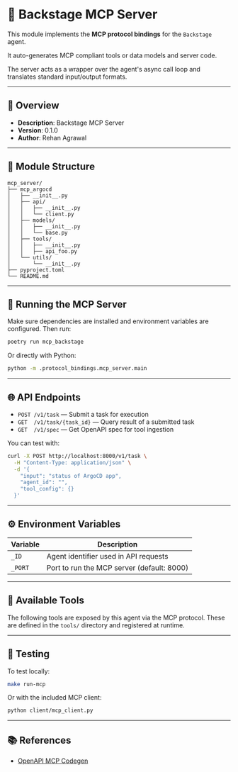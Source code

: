 # 🧠 Backstage MCP Server

This module implements the **MCP protocol bindings** for the `Backstage` agent.

It auto-generates MCP compliant tools or data models and server code.

The server acts as a wrapper over the agent's async call loop and translates standard input/output formats.

---

## 📄 Overview

- **Description**: Backstage MCP Server
- **Version**: 0.1.0
- **Author**: Rehan Agrawal

---

## 📁 Module Structure

```
mcp_server/
├── mcp_argocd
│   ├── __init__.py
│   ├── api/
│   │   ├── __init__.py
│   │   └── client.py
│   ├── models/
│   │   ├── __init__.py
│   │   └── base.py
│   ├── tools/
│   │   ├── __init__.py
│   │   ├── api_foo.py
│   └── utils/
│       └── __init__.py
├── pyproject.toml
└── README.md
```

---

## 🚀 Running the MCP Server

Make sure dependencies are installed and environment variables are configured. Then run:

```bash
poetry run mcp_backstage
```

Or directly with Python:

```bash
python -m .protocol_bindings.mcp_server.main
```

---

## 🌐 API Endpoints

- `POST /v1/task` — Submit a task for execution
- `GET  /v1/task/{task_id}` — Query result of a submitted task
- `GET  /v1/spec` — Get OpenAPI spec for tool ingestion

You can test with:

```bash
curl -X POST http://localhost:8000/v1/task \
  -H "Content-Type: application/json" \
  -d '{
    "input": "status of ArgoCD app",
    "agent_id": "",
    "tool_config": {}
  }'
```

---

## ⚙️ Environment Variables

| Variable             | Description                              |
|----------------------|------------------------------------------|
| `_ID`   | Agent identifier used in API requests |
| `_PORT` | Port to run the MCP server (default: 8000) |

---

## 🧰 Available Tools

The following tools are exposed by this agent via the MCP protocol. These are defined in the `tools/` directory and registered at runtime.



---

## 🧪 Testing

To test locally:

```bash
make run-mcp
```

Or with the included MCP client:

```bash
python client/mcp_client.py
```

---

## 📚 References

- [OpenAPI MCP Codegen](https://github.com/cnoe-io/openapi-mcp-codegen)